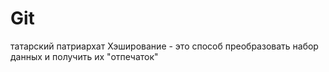 # Git
татарский патриархат
Хэширование - это способ преобразовать набор данных и получить их "отпечаток"
